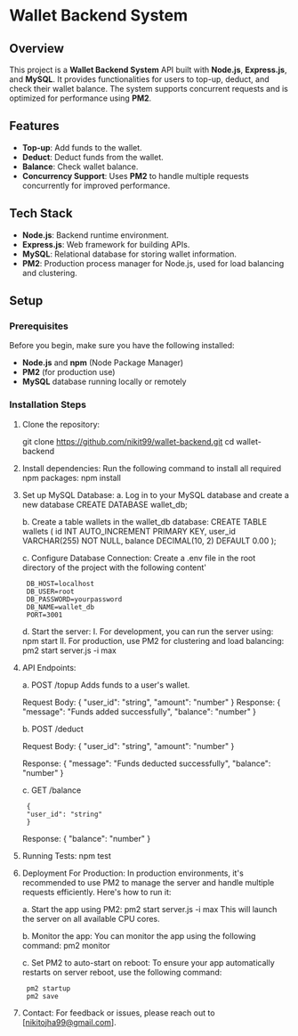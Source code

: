 # Wallet Backend System

## Overview
This project is a **Wallet Backend System** API built with **Node.js**, **Express.js**, and **MySQL**. It provides functionalities for users to top-up, deduct, and check their wallet balance. The system supports concurrent requests and is optimized for performance using **PM2**.

## Features
- **Top-up**: Add funds to the wallet.
- **Deduct**: Deduct funds from the wallet.
- **Balance**: Check wallet balance.
- **Concurrency Support**: Uses **PM2** to handle multiple requests concurrently for improved performance.

## Tech Stack
- **Node.js**: Backend runtime environment.
- **Express.js**: Web framework for building APIs.
- **MySQL**: Relational database for storing wallet information.
- **PM2**: Production process manager for Node.js, used for load balancing and clustering.

## Setup

### Prerequisites
Before you begin, make sure you have the following installed:
- **Node.js** and **npm** (Node Package Manager)
- **PM2** (for production use)
- **MySQL** database running locally or remotely

### Installation Steps

1. Clone the repository:

   git clone https://github.com/nikit99/wallet-backend.git
   cd wallet-backend


2. Install dependencies: Run the following command to install all required npm packages:
   npm install

3. Set up MySQL Database:
   a. Log in to your MySQL database and create a new database
        CREATE DATABASE wallet_db;

   b. Create a table wallets in the wallet_db database:
        CREATE TABLE wallets (
        id INT AUTO_INCREMENT PRIMARY KEY,
        user_id VARCHAR(255) NOT NULL,
        balance DECIMAL(10, 2) DEFAULT 0.00
        );
   
   c. Configure Database Connection:
        Create a .env file in the root directory of the project with the following content'

        DB_HOST=localhost
        DB_USER=root
        DB_PASSWORD=yourpassword
        DB_NAME=wallet_db
        PORT=3001
   
   d. Start the server:
        I.  For development, you can run the server using:
            npm start
        II. For production, use PM2 for clustering and load balancing:
            pm2 start server.js -i max

4. API Endpoints:

    a. POST /topup
    Adds funds to a user's wallet.

    Request Body:
        {
            "user_id": "string",
            "amount": "number"
        }
    Response:
        {
            "message": "Funds added successfully",
            "balance": "number"
        }
    
    b. POST /deduct

    Request Body:
        {
        "user_id": "string",
        "amount": "number"
        }

    Response:
        {
        "message": "Funds deducted successfully",
        "balance": "number"
        }

    c. GET /balance

        {
        "user_id": "string"
        }
    
    Response:
        {
        "balance": "number"
        }

5. Running Tests:
    npm test

6. Deployment
    For Production:
    In production environments, it's recommended to use PM2 to manage the server and handle multiple requests efficiently. Here's how to run it:

    a. Start the app using PM2:
        pm2 start server.js -i max
        This will launch the server on all available CPU cores.
    
    b. Monitor the app: You can monitor the app using the following command:
        pm2 monitor

    c. Set PM2 to auto-start on reboot: To ensure your app automatically restarts on server reboot, use  the following command:
         
        pm2 startup
        pm2 save
    

7. Contact:
    For feedback or issues, please reach out to [nikitojha99@gmail.com].

    







